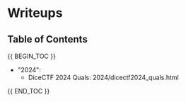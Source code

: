 # Writeups

## Table of Contents

{{ BEGIN_TOC }}

- "2024":
    - DiceCTF 2024 Quals: 2024/dicectf2024_quals.html

{{ END_TOC }}
